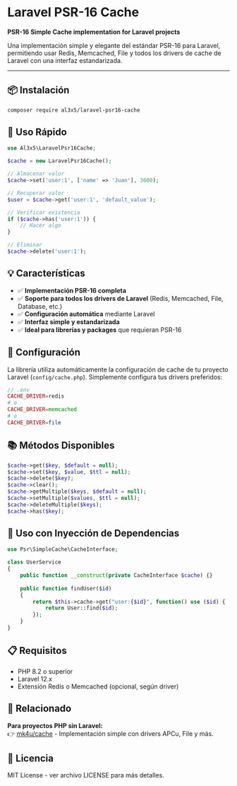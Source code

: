 # Laravel PSR-16 Cache

**PSR-16 Simple Cache implementation for Laravel projects**

Una implementación simple y elegante del estándar PSR-16 para Laravel, permitiendo usar Redis, Memcached, File y todos los drivers de cache de Laravel con una interfaz estandarizada.

---

## 📦 Instalación

```bash
composer require al3x5/laravel-psr16-cache
```

## 🚀 Uso Rápido

```php
use Al3x5\LaravelPsr16Cache;

$cache = new LaravelPsr16Cache();

// Almacenar valor
$cache->set('user:1', ['name' => 'Juan'], 3600);

// Recuperar valor
$user = $cache->get('user:1', 'default_value');

// Verificar existencia
if ($cache->has('user:1')) {
    // Hacer algo
}

// Eliminar
$cache->delete('user:1');
```

## 💡 Características

- ✅ **Implementación PSR-16 completa**
- ✅ **Soporte para todos los drivers de Laravel** (Redis, Memcached, File, Database, etc.)
- ✅ **Configuración automática** mediante Laravel
- ✅ **Interfaz simple y estandarizada**
- ✅ **Ideal para librerías y packages** que requieran PSR-16

## 🔧 Configuración

La librería utiliza automáticamente la configuración de cache de tu proyecto Laravel (`config/cache.php`). Simplemente configura tus drivers preferidos:

```php
// .env
CACHE_DRIVER=redis
# o
CACHE_DRIVER=memcached
# o  
CACHE_DRIVER=file
```

## 📚 Métodos Disponibles

```php
$cache->get($key, $default = null);
$cache->set($key, $value, $ttl = null);
$cache->delete($key);
$cache->clear();
$cache->getMultiple($keys, $default = null);
$cache->setMultiple($values, $ttl = null);
$cache->deleteMultiple($keys);
$cache->has($key);
```

## 🔄 Uso con Inyección de Dependencias

```php
use Psr\SimpleCache\CacheInterface;

class UserService 
{
    public function __construct(private CacheInterface $cache) {}
    
    public function findUser($id)
    {
        return $this->cache->get("user:{$id}", function() use ($id) {
            return User::find($id);
        });
    }
}
```

## 📋 Requisitos

- PHP 8.2 o superior
- Laravel 12.x
- Extensión Redis o Memcached (opcional, según driver)

## 🔗 Relacionado

**Para proyectos PHP sin Laravel:**  
👉 [mk4u/cache](https://github.com/al3x5dev/cache) - Implementación simple con drivers APCu, File y más.

## 📄 Licencia

MIT License - ver archivo LICENSE para más detalles.
